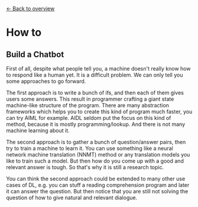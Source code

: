 [← Back to overview](README.md)

# How to

## Build a Chatbot

First of all, despite what people tell you, a machine doesn't really know how to respond like a human yet. It is a difficult problem. We can only tell you some approaches to go forward.

The first approach is to write a bunch of ifs, and then each of them gives users some answers. This result in programmer crafting a giant state machine-like structure of the program. There are many abstraction frameworks which helps you to create this kind of program much faster, you can try AIML for example. AIDL seldom put the focus on this kind of method, because it is mostly programming/lookup. And there is not many machine learning about it.

The second approach is to gather a bunch of question/answer pairs, then try to train a machine to learn it. You can use something like a neural network machine translation (NNMT) method or any translation models you like to train such a model. But then how do you come up with a good and relevant answer is tough. So that's why it is still a research topic.

You can think the second approach could be extended to many other use cases of DL, e.g. you can stuff a reading comprehension program and later it can answer the question. But then notice that you are still not solving the question of how to give natural and relevant dialogue.

